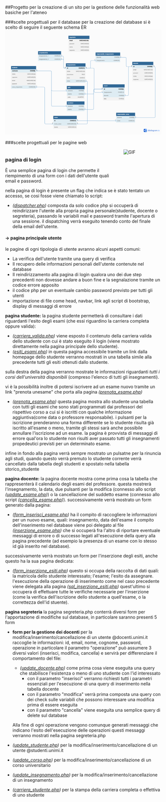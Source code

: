 ##Progetto per la creazione di un sito per la gestione delle funzionalità web basiche per l'ateneo

###scelte progettuali per il database
per la creazione del database si è scelto di seguire il seguente schema ER
![alt text](../immagini/diagramma.png)

###scelte progettuali per le pagine web
<div style="display: flex; align-items: flex-start;">
    <div style="flex-grow: 1;">
        <h3>pagina di login</h3>
        <p>È una semplice pagina di login che permette il riempimento di una form con i dati dell'utente 
        quali email e password.</p>
    </div>
    <img src="../immagini/login.gif" alt="GIF" style="margin-left: 10px; width: 50%">
</div>
nella pagina di login è presente un flag che indica se è stato tentato un accesso, se cosi fosse viene chiamato lo script:

- *([dispatcher.php](dispatcher.php))*
 composta da solo codice php si occuperà di reindirizzare l'utente alla propria pagina personale(studente, docente o segreteria), passando le variabili mail e password tramite l'apertura di una sessione.
 il dispatching verrà eseguito tenendo conto del finale della email dell'utente.

#### -> pagina principale utente
le pagine di ogni tipologia di utente avranno alcuni aspetti comuni:
- La verifica dell'utente tramite una query di verifica
- Il recupero delle informazioni personali dell'utente contenute nel database
- Il reindirizzamento alla pagina di login qualora uno dei due step precedenti non dovesse andare a buon fine e la segnalazione tramite un codice errore apposito
- il codice php per un eventuale cambio password previsto per tutti gli utenti
- importazione di file come head, navbar, link agli script di bootstrap, display di messaggi di errore
  

**pagina studente:**
la pagina studente permetterà di consultare i dati riguardanti l'esito degli esami (che essi riguardino la carriera completa oppure valida):
- *([carriera_valida.php](carriera_valida.php))*
    viene esposto il contenuto della carriera valida dello studente con cui è stato eseguito il login
    (viene mostrato direttamente nella pagina principale dello studente).
- *([esiti_esami.php](esiti_esami.php))*
    in questa pagina accessibile tramite un link dalla homepage dello studente verranno mostrati in una tabella simile alla precedente tutti gli esiti ottenuti dallo studente.

sulla destra della pagina verranno mostrate le informazioni riguardanti *tutti i corsi dell'università disponibili* (compreso l'elenco di tutti gli insegnamenti).

vi è la possibilità inoltre di potersi iscrivere ad un esame nuovo tramite un link "prenota unesame" che porta alla pagina *([prenota_esame.php](prenota_esame.php))*
- *([prenota_esame.php](prenota_esame.php))*
    questa pagina mostra allo studente una tabella con tutti gli esami che sono stati programmati dai professori del rispettivo corso a cui si è iscritti con qualche informazione aggiuntiva(come data o professore responsabile).
    i pulsanti per la iscrizione prenderanno una forma differente se lo studente risulta già iscritto all'esame o meno, tramite gli stessi sarà anche possibile annullare l'iscrizione ad un esame.
    la pagina è provvista di messaggi di errore qual'ora lo studente non risulti aver passato tutti gli insegnamenti propedeutici previsti per un determinato esame.

infine in fondo alla pagina verrà sempre mostrato un pulsatne per la rinuncia agli studi, quando questo verrà premuto lo studente corrente verrà cancellato dalla tabella degli studenti e spostato nella tabella storico_studente

**pagina docente:**
la pagina docente mostra come prima cosa la tabella che rappresenterà il calendario degli esami del professore.
questa mostrerà l'insegnamento, la data, due pulsanti per la modifica (connesso allo script *([update_esame.php](update_esame.php))*) o la cancellazione del suddetto esame (connesso allo script *([cancella_esame.php](cancella_esame.php))*).
successivamente verrà mostrato un form generato dalla pagina:
- *([form_inserisci_esame.php](form_inserisci_esame.php))*
    ha il compito di raccogliere le informazioni per un nuovo esame, quali: insegnamento, data dell'esame
    il compito dell'inserimento nel database viene poi delegato al file *([inserzione_esame.php](inserzione_esame.php))* che si occuperà fra l'altro di riportare eventuale messaggi di errore o di successo legati all'esecuzione della query alla pagina precedente (ad esempio la presenza di un esame con lo stesso id già inserito nel database).

successivamente verrà mostrato un form per l'inserzione degli esiti, anche questo ha la sua pagina dedicata:
- *([form_inserzione_esiti.php](form_inserzione_esiti.php))*
    questo si occupa della raccolta di dati quali: la matricola dello studente interessato; l'esame; l'esito da assegnare. l'esecuzione della operazione di inserimento come nel caso precedente viene delegata alla pagina *([sql_inserzione_esiti.php](sql_inserzione_esiti.php))* quest'ultimo si occupera di effettuare tutte le verifiche necessarie per l'inserzione (come la verifica dell'iscrizione dello studente a quell'esame, o la correttezza dell'id stuente).


**pagina segreteria**
la pagina segreteria.php conterrà diversi form per l'apportazione di modifiche sul database, in particolare saranno presenti 5 form 
- **form per la gestione dei docenti**
    per la modifica/inserimento/cancellazione di un utente @docenti.unimi.it
    raccoglie le informazioni: id, email, nome, cognome, password, operazione
    in particolare il parametro "operazione" può assumere 3 diversi valori (inserisci, modifica, cancella) e servirà per differenziare il comportamento del file:
    - *([update_docente.php](update_docente.php))*
    come prima cosa viene eseguita una query che stabilisce l'esistenza o meno di uno studente con l'id interessato
        - con il parametro "inserisci" verranno richiesti tutti i parametri essenziali per l'esecuzione di una query di inserimento nella tabella docente
        - con il parametro "modifica" verrà prima composta una query con dei check sulle variabili che possono interessare una modifica prima di essere eseguita
        - con il parametro "cancella" viene eseguita una semplice query di delete sul database
        
    Alla fine di ogni operazione vengono comunque generati messaggi che indicano l'esito dell'esecuzione delle operazioni
    questi messaggi verranno mostrati nella pagina segreteria.php


- *([update_studente.php](update_studente.php))* 
    per la modifica/inserimento/cancellazione di un utente @studenti.unimi.it

- *([update_corso.php](update_corso.php))* 
    per la modifica/inserimento/cancellazione di un corso universitario

- *([update_insegnamento.php](update_insegnametno.php))* 
    per la modifica/inserimento/cancellazione di un insegnamento

- *([carriera_studente.php](carriera_studente.php))* 
    per la stampa della carriera completa o effettiva di uno studente
